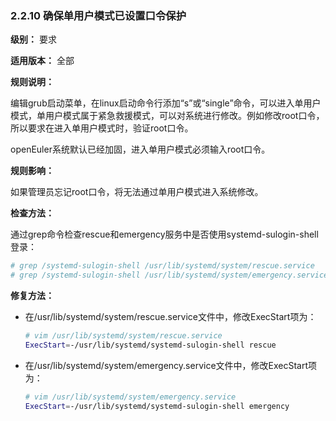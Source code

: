### 2.2.10 确保单用户模式已设置口令保护

**级别：** 要求

**适用版本：** 全部

**规则说明：** 

编辑grub启动菜单，在linux启动命令行添加“s”或“single”命令，可以进入单用户模式，单用户模式属于紧急救援模式，可以对系统进行修改。例如修改root口令，所以要求在进入单用户模式时，验证root口令。

openEuler系统默认已经加固，进入单用户模式必须输入root口令。

**规则影响：**

如果管理员忘记root口令，将无法通过单用户模式进入系统修改。

**检查方法：**

通过grep命令检查rescue和emergency服务中是否使用systemd-sulogin-shell登录：

```bash
# grep /systemd-sulogin-shell /usr/lib/systemd/system/rescue.service
# grep /systemd-sulogin-shell /usr/lib/systemd/system/emergency.service
```

**修复方法：**

- 在/usr/lib/systemd/system/rescue.service文件中，修改ExecStart项为：

  ```bash
  # vim /usr/lib/systemd/system/rescue.service
  ExecStart=-/usr/lib/systemd/systemd-sulogin-shell rescue
  ```

- 在/usr/lib/systemd/system/emergency.service文件中，修改ExecStart项为：

  ```bash
  # vim /usr/lib/systemd/system/emergency.service
  ExecStart=-/usr/lib/systemd/systemd-sulogin-shell emergency
  ```
